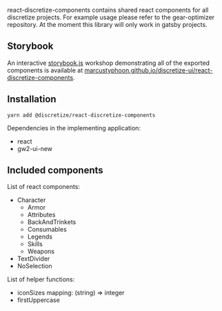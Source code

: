 react-discretize-components contains shared react components for all discretize projects. For example usage please refer to the gear-optimizer repository. At the moment this library will only work in gatsby projects.

## Storybook

An interactive [storybook.js](https://storybook.js.org/) workshop demonstrating all of the exported components is available at [marcustyphoon.github.io/discretize-ui/react-discretize-components](https://marcustyphoon.github.io/discretize-ui/react-discretize-components).

## Installation

```
yarn add @discretize/react-discretize-components
```

Dependencies in the implementing application:

- react
- gw2-ui-new

## Included components

List of react components:

- Character
  - Armor
  - Attributes
  - BackAndTrinkets
  - Consumables
  - Legends
  - Skills
  - Weapons
- TextDivider
- NoSelection

List of helper functions:

- iconSizes mapping: (string) => integer
- firstUppercase
